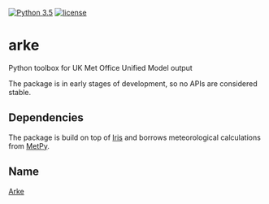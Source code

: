 [![Python 3.5](https://img.shields.io/badge/python-3.5-blue.svg)]()
[![license](https://img.shields.io/github/license/mashape/apistatus.svg)]()

# arke

Python toolbox for UK Met Office Unified Model output

The package is in early stages of development, so no APIs are considered stable.

## Dependencies
The package is build on top of [Iris](https://github.com/SciTools/iris) and borrows meteorological calculations from [MetPy](https://github.com/unidata/metpy).

## Name
[Arke](https://en.wikipedia.org/wiki/Arke_(mythology))
